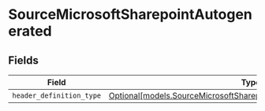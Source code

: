 # SourceMicrosoftSharepointAutogenerated


## Fields

| Field                                                                                                                                      | Type                                                                                                                                       | Required                                                                                                                                   | Description                                                                                                                                |
| ------------------------------------------------------------------------------------------------------------------------------------------ | ------------------------------------------------------------------------------------------------------------------------------------------ | ------------------------------------------------------------------------------------------------------------------------------------------ | ------------------------------------------------------------------------------------------------------------------------------------------ |
| `header_definition_type`                                                                                                                   | [Optional[models.SourceMicrosoftSharepointSchemasHeaderDefinitionType]](../models/sourcemicrosoftsharepointschemasheaderdefinitiontype.md) | :heavy_minus_sign:                                                                                                                         | N/A                                                                                                                                        |